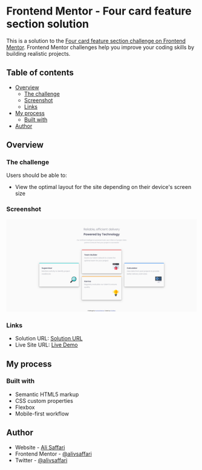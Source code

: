 # Frontend Mentor - Four card feature section solution

This is a solution to the [Four card feature section challenge on Frontend Mentor](https://www.frontendmentor.io/challenges/four-card-feature-section-weK1eFYK). Frontend Mentor challenges help you improve your coding skills by building realistic projects.

## Table of contents

- [Overview](#overview)
  - [The challenge](#the-challenge)
  - [Screenshot](#screenshot)
  - [Links](#links)
- [My process](#my-process)
  - [Built with](#built-with)
- [Author](#author)

## Overview

### The challenge

Users should be able to:

- View the optimal layout for the site depending on their device's screen size

### Screenshot

![](./screenshot.png)

### Links

- Solution URL: [Solution URL](https://www.frontendmentor.io/solutions/mobile-first-four-card-feature-section-solution-kdHamS7WKQ)
- Live Site URL: [Live Demo](https://four-card-feature-section-nine-cyan.vercel.app/)

## My process

### Built with

- Semantic HTML5 markup
- CSS custom properties
- Flexbox
- Mobile-first workflow

## Author

- Website - [Ali Saffari](https://github.com/alivsaffari)
- Frontend Mentor - [@alivsaffari](https://www.frontendmentor.io/profile/alivsaffari)
- Twitter - [@alivsaffari](https://www.twitter.com/alivsaffari)
